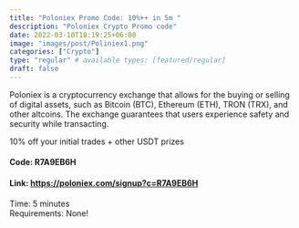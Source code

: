 ```yaml
---
title: "Poloniex Promo Code: 10%++ in 5m "
description: "Poloniex Crypto Promo code"
date: 2022-03-10T18:19:25+06:00
image: "images/post/Poliniex1.png"
categories: ["Crypto"]
type: "regular" # available types: [featured/regular]
draft: false
---
```


Poloniex is a cryptocurrency exchange that allows for the buying or selling of digital assets, such as Bitcoin (BTC), Ethereum (ETH), TRON (TRX), and other altcoins. The exchange guarantees that users experience safety and security while transacting.

10% off your initial trades + other USDT prizes

#### Code: R7A9EB6H

#### Link: https://poloniex.com/signup?c=R7A9EB6H

Time: 5 minutes <br>
Requirements: None!
